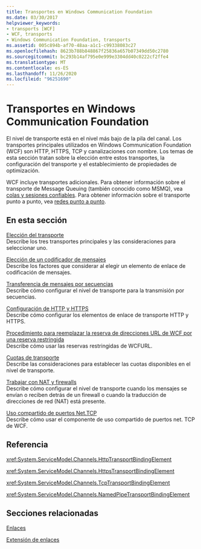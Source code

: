 ```yaml
---
title: Transportes en Windows Communication Foundation
ms.date: 03/30/2017
helpviewer_keywords:
- transports [WCF]
- WCF, transports
- Windows Communication Foundation, transports
ms.assetid: 005c894b-af70-48aa-a1c1-c99338083c27
ms.openlocfilehash: 8623b788b848867f25836a657b07349dd50c2780
ms.sourcegitcommit: bc293b14af795e0e999e3304dd40c0222cf2ffe4
ms.translationtype: MT
ms.contentlocale: es-ES
ms.lasthandoff: 11/26/2020
ms.locfileid: "96251690"
---
```

# <a name="transports-in-windows-communication-foundation"></a>Transportes en Windows Communication Foundation

El nivel de transporte está en el nivel más bajo de la pila del canal. Los transportes principales utilizados en Windows Communication Foundation (WCF) son HTTP, HTTPS, TCP y canalizaciones con nombre. Los temas de esta sección tratan sobre la elección entre estos transportes, la configuración del transporte y el establecimiento de propiedades de optimización.  
  
 WCF incluye transportes adicionales. Para obtener información sobre el transporte de Message Queuing (también conocido como MSMQ), vea [colas y sesiones confiables](queues-and-reliable-sessions.md). Para obtener información sobre el transporte punto a punto, vea [redes punto a punto](peer-to-peer-networking.md).  
  
## <a name="in-this-section"></a>En esta sección  

 [Elección del transporte](choosing-a-transport.md)  
 Describe los tres transportes principales y las consideraciones para seleccionar uno.  
  
 [Elección de un codificador de mensajes](choosing-a-message-encoder.md)  
 Describe los factores que considerar al elegir un elemento de enlace de codificación de mensajes.  
  
 [Transferencia de mensajes por secuencias](streaming-message-transfer.md)  
 Describe cómo configurar el nivel de transporte para la transmisión por secuencias.  
  
 [Configuración de HTTP y HTTPS](configuring-http-and-https.md)  
 Describe cómo configurar los elementos de enlace de transporte HTTP y HTTPS.  
  
 [Procedimiento para reemplazar la reserva de direcciones URL de WCF por una reserva restringida](how-to-replace-the-wcf-url-reservation-with-a-restricted-reservation.md)  
 Describe cómo usar las reservas restringidas de WCFURL.  
  
 [Cuotas de transporte](transport-quotas.md)  
 Describe las consideraciones para establecer las cuotas disponibles en el nivel de transporte.  
  
 [Trabajar con NAT y firewalls](working-with-nats-and-firewalls.md)  
 Describe cómo configurar el nivel de transporte cuando los mensajes se envían o reciben detrás de un firewall o cuando la traducción de direcciones de red (NAT) está presente.  
  
 [Uso compartido de puertos Net.TCP](net-tcp-port-sharing.md)  
 Describe cómo usar el componente de uso compartido de puertos net. TCP de WCF.  
  
## <a name="reference"></a>Referencia  

 <xref:System.ServiceModel.Channels.HttpTransportBindingElement>  
  
 <xref:System.ServiceModel.Channels.HttpsTransportBindingElement>  
  
 <xref:System.ServiceModel.Channels.TcpTransportBindingElement>  
  
 <xref:System.ServiceModel.Channels.NamedPipeTransportBindingElement>  
  
## <a name="related-sections"></a>Secciones relacionadas  

 [Enlaces](bindings.md)  
  
 [Extensión de enlaces](../extending/extending-bindings.md)
